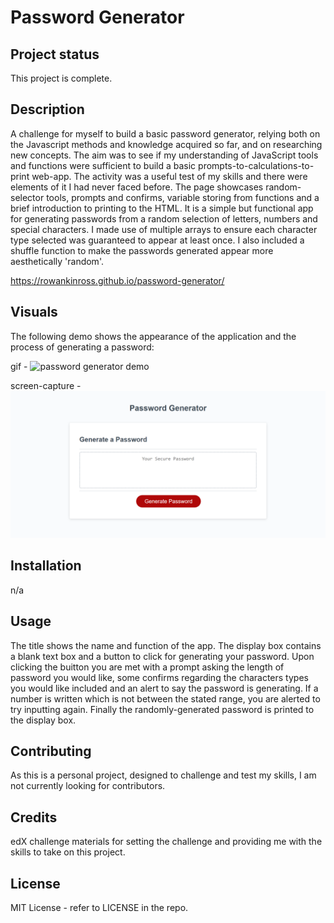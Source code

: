 # Password Generator

## Project status
This project is complete.

## Description
A challenge for myself to build a basic password generator, relying both on the Javascript methods and knowledge acquired so far, and on researching new concepts. The aim was to see if my understanding of JavaScript tools and functions were sufficient to build a basic prompts-to-calculations-to-print web-app. The activity was a useful test of my skills and there were elements of it I had never faced before. The page showcases random-selector tools, prompts and confirms, variable storing from functions and a brief introduction to printing to the HTML. It is a simple but functional app for generating passwords from a random selection of letters, numbers and special characters. I made use of multiple arrays to ensure each character type selected was guaranteed to appear at least once. I also included a shuffle function to make the passwords generated appear more aesthetically 'random'.

https://rowankinross.github.io/password-generator/

## Visuals
The following demo shows the appearance of the application and the process of generating a password:

gif -
![password generator demo](./images/password-generator-deployed-gif.gif)

screen-capture -
![password generator screen-capture](./images/password-generator-screencapture.png)

## Installation
n/a

## Usage
The title shows the name and function of the app. The display box contains a blank text box and a button to click for generating your password. Upon clicking the buitton you are met with a prompt asking the length of password you would like, some confirms regarding the characters types you would like included and an alert to say the password is generating. If a number is written which is not between the stated range, you are alerted to try inputting again. Finally the randomly-generated password is printed to the display box.

## Contributing
As this is a personal project, designed to challenge and test my skills, I am not currently looking for contributors.

## Credits

edX challenge materials for setting the challenge and providing me with the skills to take on this project.

## License

MIT License - refer to LICENSE in the repo.